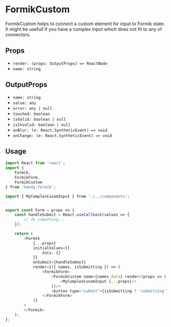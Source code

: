 # FormikCustom

FormikCustom helps to connect a custom element for input to Formik state. It might be usefull if you have a complex input which does not fit to any of connectors.

## Props

* `render: (props: OutputProps) => ReactNode`
* `name: string`

## OutputProps

* `name: string`
* `value: any`
* `error: any | null`
* `touched: boolean`
* `isValid: boolean | null`
* `isInvalid: boolean | null`
* `onBlur: (e: React.SyntheticEvent) => void`
* `onChange: (e: React.SyntheticEvent) => void`

## Usage

```js
import React from 'react';
import {
    Formik,
    FormikForm,
    FormikCustom
} from 'handy-formik';

import { MyComplexCusomInput } from './../components';


export const Form = props => {
    const handleSubmit = React.useCallback(values => {
        // do something...
    });

    return (
        <Formik
            {...props}
            initialValues={{
                data: {}
            }}
            onSubmit={handleSubmit}
            render={({ names, isSubmitting }) => (
                <FormikForm>
                    <FormikCustom name={names.data} render=(props => (
                        <MyComplexCusomInput {...props}/>
                    ))/>
                    <button type="submit">{isSubmitting ? 'submitting' : 'submit'}</button>
                </FormikForm>
            )}
        >
        </Formik>
    );
};
```
